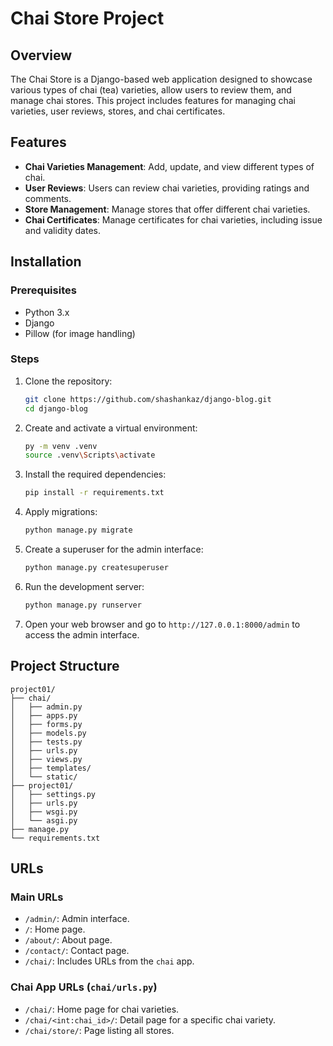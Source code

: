 # Chai Store Project

## Overview
The Chai Store is a Django-based web application designed to showcase various types of chai (tea) varieties, allow users to review them, and manage chai stores. This project includes features for managing chai varieties, user reviews, stores, and chai certificates.

## Features
- **Chai Varieties Management**: Add, update, and view different types of chai.
- **User Reviews**: Users can review chai varieties, providing ratings and comments.
- **Store Management**: Manage stores that offer different chai varieties.
- **Chai Certificates**: Manage certificates for chai varieties, including issue and validity dates.

## Installation

### Prerequisites
- Python 3.x
- Django
- Pillow (for image handling)

### Steps
1. Clone the repository:
   ```sh
   git clone https://github.com/shashankaz/django-blog.git
   cd django-blog
   ```

2. Create and activate a virtual environment:
   ```sh
   py -m venv .venv
   source .venv\Scripts\activate
   ```

3. Install the required dependencies:
   ```sh
   pip install -r requirements.txt
   ```

4. Apply migrations:
   ```sh
   python manage.py migrate
   ```

5. Create a superuser for the admin interface:
   ```sh
   python manage.py createsuperuser
   ```

6. Run the development server:
   ```sh
   python manage.py runserver
   ```

7. Open your web browser and go to `http://127.0.0.1:8000/admin` to access the admin interface.

## Project Structure
```
project01/
├── chai/
│   ├── admin.py
│   ├── apps.py
│   ├── forms.py
│   ├── models.py
│   ├── tests.py
│   ├── urls.py
│   ├── views.py
│   ├── templates/
│   └── static/
├── project01/
│   ├── settings.py
│   ├── urls.py
│   ├── wsgi.py
│   └── asgi.py
├── manage.py
└── requirements.txt
```

## URLs

### Main URLs
- `/admin/`: Admin interface.
- `/`: Home page.
- `/about/`: About page.
- `/contact/`: Contact page.
- `/chai/`: Includes URLs from the `chai` app.

### Chai App URLs (`chai/urls.py`)
- `/chai/`: Home page for chai varieties.
- `/chai/<int:chai_id>/`: Detail page for a specific chai variety.
- `/chai/store/`: Page listing all stores.

